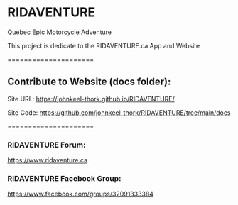# RIDAVENTURE
Quebec Epic Motorcycle Adventure

This project is dedicate to the RIDAVENTURE.ca App and Website

=====================

## Contribute to Website (docs folder):
Site URL: https://johnkeel-thork.github.io/RIDAVENTURE/

Site Code: https://github.com/johnkeel-thork/RIDAVENTURE/tree/main/docs

=====================


### RIDAVENTURE Forum:
https://www.ridaventure.ca


### RIDAVENTURE Facebook Group:
https://www.facebook.com/groups/32091333384
